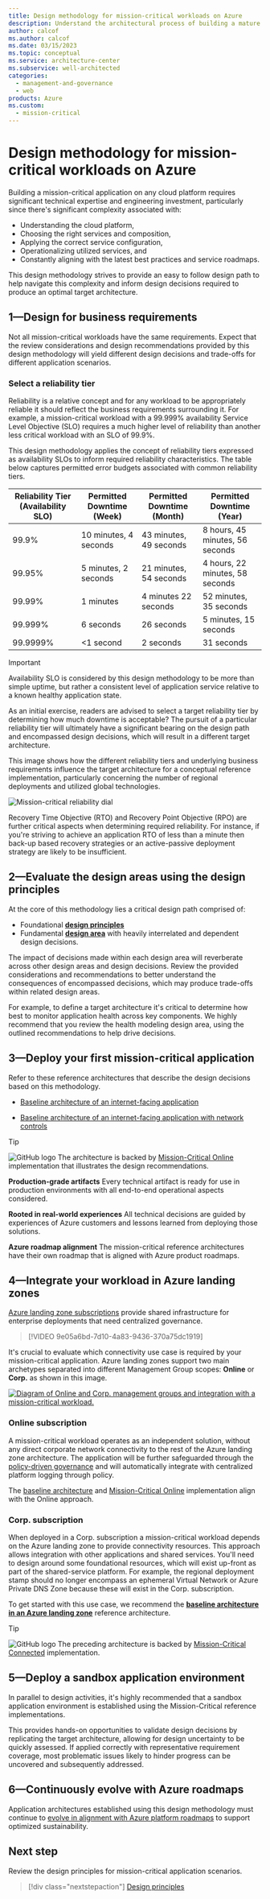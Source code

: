 ```yaml
---
title: Design methodology for mission-critical workloads on Azure
description: Understand the architectural process of building a mature mission-critical application on Microsoft Azure.
author: calcof
ms.author: calcof
ms.date: 03/15/2023
ms.topic: conceptual
ms.service: architecture-center
ms.subservice: well-architected
categories:
  - management-and-governance
  - web
products: Azure
ms.custom:
  - mission-critical
---
```


# Design methodology for mission-critical workloads on Azure

Building a mission-critical application on any cloud platform requires significant technical expertise and engineering investment, particularly since there's significant complexity associated with:

- Understanding the cloud platform,
- Choosing the right services and composition,
- Applying the correct service configuration, 
- Operationalizing utilized services, and
- Constantly aligning with the latest best practices and service roadmaps.

This design methodology strives to provide an easy to follow design path to help navigate this complexity and inform design decisions required to produce an optimal target architecture.

## 1&mdash;Design for business requirements

Not all mission-critical workloads have the same requirements. Expect that the review considerations and design recommendations provided by this design methodology will yield different design decisions and trade-offs for different application scenarios.

### Select a reliability tier

Reliability is a relative concept and for any workload to be appropriately reliable it should reflect the business requirements surrounding it. For example, a mission-critical workload with a 99.999% availability Service Level Objective (SLO) requires a much higher level of reliability than another less critical workload with an SLO of 99.9%. 

This design methodology applies the concept of reliability tiers expressed as availability SLOs to inform required reliability characteristics. The table below captures permitted error budgets associated with common reliability tiers.  

|Reliability Tier (Availability SLO)|Permitted Downtime (Week)|Permitted Downtime (Month)|Permitted Downtime (Year)|
|--|--|--|--|
|99.9%|10 minutes, 4 seconds|43 minutes, 49 seconds|8 hours, 45 minutes, 56 seconds|
|99.95%|5 minutes, 2 seconds|21 minutes, 54 seconds|4 hours, 22 minutes, 58 seconds|
|99.99%|1 minutes|4 minutes 22 seconds|52 minutes, 35 seconds|
|99.999%|6 seconds|26 seconds|5 minutes, 15 seconds|
|99.9999%|<1 second|2 seconds|31 seconds|

> [!IMPORTANT]
> Availability SLO is considered by this design methodology to be more than simple uptime, but rather a consistent level of application service relative to a known healthy application state.

As an initial exercise, readers are advised to select a target reliability tier by determining how much downtime is acceptable? The pursuit of a particular reliability tier will ultimately have a significant bearing on the design path and encompassed design decisions, which will result in a different target architecture. 

This image shows how the different reliability tiers and underlying business requirements influence the target architecture for a conceptual reference implementation, particularly concerning the number of regional deployments and utilized global technologies.

![Mission-critical reliability dial](./images/mission-critical-slo.gif "Mission-critical reliability dial")

Recovery Time Objective (RTO) and Recovery Point Objective (RPO) are further critical aspects when determining required reliability. For instance, if you're striving to achieve an application RTO of less than a minute then back-up based recovery strategies or an active-passive deployment strategy are likely to be insufficient. 

## 2&mdash;Evaluate the design areas using the design principles

At the core of this methodology lies a critical design path comprised of:

- Foundational **[design principles](mission-critical-design-principles.md)**
- Fundamental **[design area](mission-critical-overview.md#what-are-the-key-design-areas)** with heavily interrelated and dependent design decisions.

The impact of decisions made within each design area will reverberate across other design areas and design decisions. Review the provided considerations and recommendations to better understand the consequences of encompassed decisions, which may produce trade-offs within related design areas. 

For example, to define a target architecture it's critical to determine how best to monitor application health across key components. We highly recommend that you review the health modeling design area, using the outlined recommendations to help drive decisions.

## 3&mdash;Deploy your first mission-critical application

Refer to these reference architectures that describe the design decisions based on this methodology.

- [Baseline architecture of an internet-facing application](/azure/architecture/reference-architectures/containers/aks-mission-critical/mission-critical-intro)

- [Baseline architecture of an internet-facing application with network controls](/azure/architecture/reference-architectures/containers/aks-mission-critical/mission-critical-network-architecture)

> [!TIP]
> ![GitHub logo](./../_images/github.svg) The architecture is backed by [Mission-Critical Online](https://github.com/Azure/Mission-Critical-Online) implementation that illustrates the design recommendations.

**Production-grade artifacts** Every technical artifact is ready for use in production environments with all end-to-end operational aspects considered.

**Rooted in real-world experiences** All technical decisions are guided by experiences of Azure customers and lessons learned from deploying those solutions.

**Azure roadmap alignment** The mission-critical reference architectures have their own roadmap that is aligned with Azure product roadmaps.

## 4&mdash;Integrate your workload in Azure landing zones

[Azure landing zone subscriptions](/azure/cloud-adoption-framework/ready/landing-zone/) provide shared infrastructure for enterprise deployments that need centralized governance. 

> [!VIDEO 9e05a6bd-7d10-4a83-9436-370a75dc1919]

It's crucial to evaluate which connectivity use case is required by your mission-critical application. Azure landing zones support two main archetypes separated into different Management Group scopes: **Online** or **Corp.** as shown in this image.

[ ![Diagram of Online and Corp. management groups and integration with a mission-critical workload.](./images/mission-critical-landing-zones.gif) ](./images/mission-critical-landing-zones.gif)

### Online subscription

A mission-critical workload operates as an independent solution, without any direct corporate network connectivity to the rest of the Azure landing zone architecture. The application will be further safeguarded through the [policy-driven governance](/azure/cloud-adoption-framework/ready/enterprise-scale/dine-guidance) and will automatically integrate with centralized platform logging through policy.

The [baseline architecture](/azure/architecture/reference-architectures/containers/aks-mission-critical/mission-critical-intro) and [Mission-Critical Online](https://github.com/Azure/Mission-Critical-Online) implementation align with the Online approach. 

### Corp. subscription

When deployed in a Corp. subscription a mission-critical workload depends on the Azure landing zone to provide connectivity resources. This approach allows integration with other applications and shared services. You'll need to design around  some foundational resources, which will exist up-front as part of the shared-service platform. For example, the regional deployment stamp should no longer encompass an ephemeral Virtual Network or Azure Private DNS Zone because these will exist in the Corp. subscription.

To get started with this use case, we recommend the [**baseline architecture in an Azure landing zone**](/azure/architecture/reference-architectures/containers/aks-mission-critical/mission-critical-landing-zone) reference architecture. 

> [!TIP]
> ![GitHub logo](./../_images/github.svg) The preceding architecture is backed by [Mission-Critical Connected](https://github.com/Azure/Mission-Critical-Connected) implementation.


## 5&mdash;Deploy a sandbox application environment

In parallel to design activities, it's highly recommended that a sandbox application environment is established using the Mission-Critical reference implementations.

This provides hands-on opportunities to validate design decisions by replicating the target architecture, allowing for design uncertainty to be quickly assessed. If applied correctly with representative requirement coverage, most problematic issues likely to hinder progress can be uncovered and subsequently addressed.

## 6&mdash;Continuously evolve with Azure roadmaps

Application architectures established using this design methodology must continue to [evolve in alignment with Azure platform roadmaps](/azure/architecture/guide/design-principles/design-for-evolution) to support optimized sustainability.

## Next step

Review the design principles for mission-critical application scenarios.

> [!div class="nextstepaction"]
> [Design principles](mission-critical-design-principles.md)
